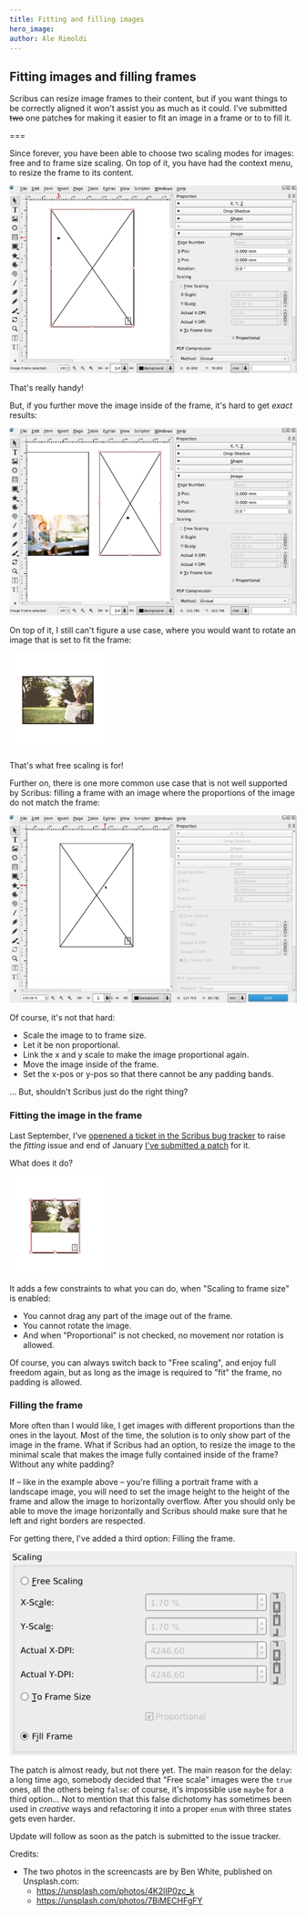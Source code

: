 ```yaml
---
title: Fitting and filling images
hero_image: 
author: Ale Rimoldi
---
```

## Fitting images and filling frames

Scribus can resize image frames to their content, but if you want things to be correctly aligned it won't assist you as much as it could. I've submitted ~~two~~ one patche~~s~~ for making it easier to fit an image in a frame or to to fill it.

===

Since forever, you have been able to choose two scaling modes for images: free and to frame size scaling. On top of it, you  have had the context menu, to resize the frame to its content.

![Scaling the frame to the image](image-frame-to-image-size.gif)

That's really handy!

But, if you further move the image inside of the frame, it's hard to get _exact_ results:

![Moving the image in the frame](image-fit-old.gif)

On top of it, I still can't figure a use case, where you would want to rotate an image that is set to fit the frame:

![Rotating an image in the frame](image-fit-rotate.gif)

That's what free scaling is for!

Further on, there is one more common use case that is not well supported by Scribus: filling a frame with an image where the proportions of the image do not match the frame:

![Fill the frame with the image](image-fill-old.gif)

Of course, it's not that hard:

- Scale the image to to frame size.
- Let it be non proportional.
- Link the x and y scale to make the image proportional again.
- Move the image inside of the frame.
- Set the x-pos or y-pos so that there cannot be any padding bands. 

... But, shouldn't Scribus just do the right thing?

### Fitting the image in the frame

Last September, I've [openened a ticket in the Scribus bug tracker](https://bugs.scribus.net/view.php?id=15448) to raise the _fitting_ issue and end of January [I've submitted a patch](https://github.com/scribusproject/scribus/compare/master...aoloe:image-move-inner.diff) for it.

What does it do?

![Safely moving the image in the frame](image-fit-move.gif)

It adds a few constraints to what you can do, when "Scaling to frame size" is enabled:

- You cannot drag any part of the image out of the frame.
- You cannot rotate the image.
- And when "Proportional" is not checked, no movement nor rotation is allowed.

Of course, you can always switch back to "Free scaling", and enjoy full freedom again, but as long as the image is required to "fit" the frame, no padding is allowed.

### Filling the frame

More often than I would like, I get images with different proportions than the ones in the layout. Most of the time, the solution is to only show part of the image in the frame. What if Scribus had an option, to resize the image to the minimal scale that makes the image fully contained inside of the frame? Without any white padding?

If – like in the example above – you're filling a portrait frame with a landscape image, you will need to set the image height to the height of the frame and allow the image to horizontally overflow. After you should only be able to move the image horizontally and Scribus should make sure that he left and right borders are respected.

For getting there, I've added a third option: Filling the frame.

![The new fill frame option](pp-fill-frame.png)

The patch is almost ready, but not there yet. The main reason for the delay: a long time ago, somebody decided that "Free scale" images were the `true` ones, all the others being `false`: of course, it's impossible use `maybe` for a third option... Not to mention that this false dichotomy has sometimes been used in _creative_ ways and refactoring it into a proper `enum` with three states gets even harder.

Update will follow as soon as the patch is submitted to the issue tracker.

Credits:

- The two photos in the screencasts are by Ben White, published on Unsplash.com:
  - <https://unsplash.com/photos/4K2lIP0zc_k>
  - <https://unsplash.com/photos/7BiMECHFgFY>
